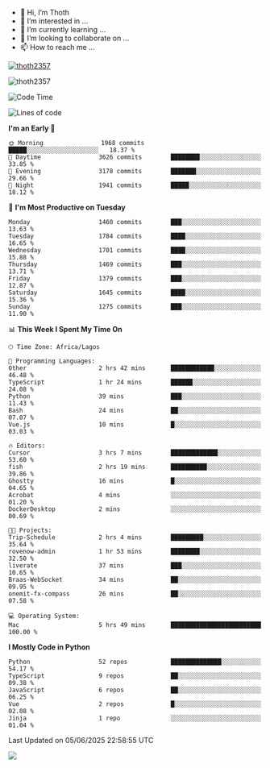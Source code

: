 <!---
thoth2357/thoth2357 is a ✨ special ✨ repository because its `README.md` (this file) appears on your GitHub profile.
You can click the Preview link to take a look at your changes.
--->

- 👋 Hi, I’m Thoth
- 👀 I’m interested in ...
- 🌱 I’m currently learning ...
- 💞️ I’m looking to collaborate on ...
- 📫 How to reach me ...


<p align="left"> <a href="https://github.com/ryo-ma/github-profile-trophy"><img src="https://github-profile-trophy.vercel.app/?username=thoth2357&theme=gruvbox&no-bg=true&no-frame=false&title=MultiLanguage,Commits,Repositories,Stars,Followers,PullRequest,Reviews,Issues" alt="thoth2357" /></a> </p>

<p align="left"> <img src="https://komarev.com/ghpvc/?username=thoth2357&label=Profile%20views&color=0e75b6&style=flat" alt="thoth2357" /> </p>

<!--START_SECTION:waka-->
![Code Time](http://img.shields.io/badge/Code%20Time-3%2C437%20hrs%2040%20mins-blue)

![Lines of code](https://img.shields.io/badge/From%20Hello%20World%20I%27ve%20Written-31.2%20million%20lines%20of%20code-blue)

**I'm an Early 🐤** 

```text
🌞 Morning                1968 commits        █████░░░░░░░░░░░░░░░░░░░░   18.37 % 
🌆 Daytime                3626 commits        ████████░░░░░░░░░░░░░░░░░   33.85 % 
🌃 Evening                3178 commits        ███████░░░░░░░░░░░░░░░░░░   29.66 % 
🌙 Night                  1941 commits        █████░░░░░░░░░░░░░░░░░░░░   18.12 % 
```
📅 **I'm Most Productive on Tuesday** 

```text
Monday                   1460 commits        ███░░░░░░░░░░░░░░░░░░░░░░   13.63 % 
Tuesday                  1784 commits        ████░░░░░░░░░░░░░░░░░░░░░   16.65 % 
Wednesday                1701 commits        ████░░░░░░░░░░░░░░░░░░░░░   15.88 % 
Thursday                 1469 commits        ███░░░░░░░░░░░░░░░░░░░░░░   13.71 % 
Friday                   1379 commits        ███░░░░░░░░░░░░░░░░░░░░░░   12.87 % 
Saturday                 1645 commits        ████░░░░░░░░░░░░░░░░░░░░░   15.36 % 
Sunday                   1275 commits        ███░░░░░░░░░░░░░░░░░░░░░░   11.90 % 
```


📊 **This Week I Spent My Time On** 

```text
🕑︎ Time Zone: Africa/Lagos

💬 Programming Languages: 
Other                    2 hrs 42 mins       ████████████░░░░░░░░░░░░░   46.48 % 
TypeScript               1 hr 24 mins        ██████░░░░░░░░░░░░░░░░░░░   24.08 % 
Python                   39 mins             ███░░░░░░░░░░░░░░░░░░░░░░   11.43 % 
Bash                     24 mins             ██░░░░░░░░░░░░░░░░░░░░░░░   07.07 % 
Vue.js                   10 mins             █░░░░░░░░░░░░░░░░░░░░░░░░   03.03 % 

🔥 Editors: 
Cursor                   3 hrs 7 mins        █████████████░░░░░░░░░░░░   53.60 % 
fish                     2 hrs 19 mins       ██████████░░░░░░░░░░░░░░░   39.86 % 
Ghostty                  16 mins             █░░░░░░░░░░░░░░░░░░░░░░░░   04.65 % 
Acrobat                  4 mins              ░░░░░░░░░░░░░░░░░░░░░░░░░   01.20 % 
DockerDesktop            2 mins              ░░░░░░░░░░░░░░░░░░░░░░░░░   00.69 % 

🐱‍💻 Projects: 
Trip-Schedule            2 hrs 4 mins        █████████░░░░░░░░░░░░░░░░   35.64 % 
rovenow-admin            1 hr 53 mins        ████████░░░░░░░░░░░░░░░░░   32.50 % 
liverate                 37 mins             ███░░░░░░░░░░░░░░░░░░░░░░   10.65 % 
Braas-WebSocket          34 mins             ██░░░░░░░░░░░░░░░░░░░░░░░   09.95 % 
onemit-fx-compass        26 mins             ██░░░░░░░░░░░░░░░░░░░░░░░   07.58 % 

💻 Operating System: 
Mac                      5 hrs 49 mins       █████████████████████████   100.00 % 
```

**I Mostly Code in Python** 

```text
Python                   52 repos            ██████████████░░░░░░░░░░░   54.17 % 
TypeScript               9 repos             ██░░░░░░░░░░░░░░░░░░░░░░░   09.38 % 
JavaScript               6 repos             ██░░░░░░░░░░░░░░░░░░░░░░░   06.25 % 
Vue                      2 repos             █░░░░░░░░░░░░░░░░░░░░░░░░   02.08 % 
Jinja                    1 repo              ░░░░░░░░░░░░░░░░░░░░░░░░░   01.04 % 
```




 Last Updated on 05/06/2025 22:58:55 UTC
<!--END_SECTION:waka-->
<!--![](http://github-profile-summary-cards.vercel.app/api/cards/profile-details?username=thoth2357&theme=2077)

![](http://github-profile-summary-cards.vercel.app/api/cards/stats?username=thoth2357&theme=2077)![](http://github-profile-summary-cards.vercel.app/api/cards/productive-time?username=thoth2357&theme=2077&utcOffset=8) -->
<img src="https://t.bkit.co/w_6789c39040b80.gif" />
